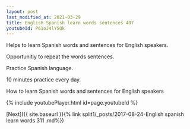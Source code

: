 ```yaml
---
layout: post
last_modified_at: 2021-03-29
title: English Spanish learn words sentences 407 
youtubeId: P61oJ4lY5Qk
---
```

 
 
Helps to learn Spanish words and sentences for English speakers.

Opportunitiy to repeat the words sentences. 

Practice Spanish language. 
 
10 minutes practice every day. 
 
How to learn Spanish words and sentences for English speakers 
 
{% include youtubePlayer.html id=page.youtubeId %}
 
 
[Next]({{ site.baseurl }}{% link  split1/_posts/2017-08-24-English spanish learn words 311 .md%})
 
